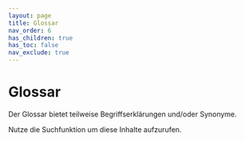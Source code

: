 ```yaml
---
layout: page
title: Glossar
nav_order: 6
has_children: true
has_toc: false
nav_exclude: true
---
```


# Glossar

Der Glossar bietet teilweise Begriffserklärungen und/oder Synonyme.

Nutze die Suchfunktion um diese Inhalte aufzurufen.